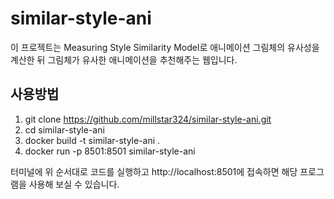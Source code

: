 # similar-style-ani
이 프로젝트는 Measuring Style Similarity Model로 애니메이션 그림체의 유사성을 계산한 뒤 그림체가 유사한 애니메이션을 추천해주는 웹입니다.

## 사용방법
1.   git clone https://github.com/millstar324/similar-style-ani.git
2.   cd similar-style-ani
3.   docker build -t similar-style-ani .
4.   docker run -p 8501:8501 similar-style-ani

터미널에 위 순서대로 코드를 실행하고 http://localhost:8501에 접속하면 해당 프로그램을 사용해 보실 수 있습니다.
